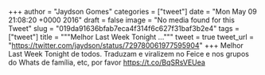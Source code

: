 
+++
author = "Jaydson Gomes"
categories = ["tweet"]
date = "Mon May 09 21:08:20 +0000 2016"
draft = false
image = "No media found for this Tweet"
slug = "019da91636bfab7eca4f314f6c627f31baf3b2e4"
tags = ["tweet"]
title = """Melhor Last Week Tonight ..."""
tweet = true
tweet_url = "https://twitter.com/jaydson/status/729780061977595904"
+++
Melhor Last Week Tonight de todos. Traduzam e viralizem no Feice e nos grupos do Whats de família, etc, por favor https://t.co/BqSRsVEUea
